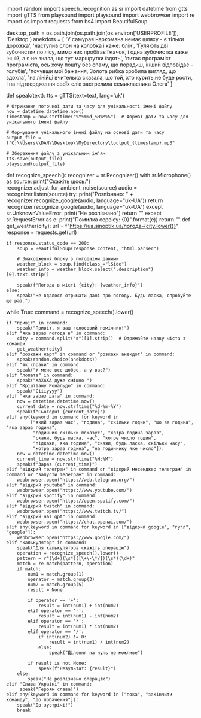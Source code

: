 import random
import speech_recognition as sr
import datetime
from gtts import gTTS
from playsound import playsound
import webbrowser
import re
import os
import requests
from bs4 import BeautifulSoup

desktop_path = os.path.join(os.path.join(os.environ['USERPROFILE']), 'Desktop')
anekdots = [
    'У самурая наркомана немає шляху - є тільки дорожка',
    'наступив слон на колобка і каже: блін',
    'Гуляють дві зубочистки по лісу, мимо них пробігає їжачок, і одна зубочистка каже іншій, а я не знала, що тут маршрутки їздять',
    'питає програміст програміста, ось хочу пошту без спаму, що порадиш, інший відповідає - голубів', 'почувши мої бажання, Золота рибка зробила вигляд, що здохла',
    'на лінійці вчителька сказала, що той, хто курить,не буде рости, і на підтвердження своїх слів застрелила семикласника Олега'
]


def speak(text):
    tts = gTTS(text=text, lang='uk')

    # Отримання поточної дати та часу для унікальності імені файлу
    now = datetime.datetime.now()
    timestamp = now.strftime("%Y%m%d_%H%M%S")  # Формат дати та часу для унікального імені файлу

    # Формування унікального імені файлу на основі дати та часу
    output_file = f"C:\\Users\\DAN\\Desktop\\MyDirectory\\output_{timestamp}.mp3"

    # Збереження файлу з унікальним ім'ям
    tts.save(output_file)
    playsound(output_file)


def recognize_speech():
    recognizer = sr.Recognizer()
    with sr.Microphone() as source:
        print("Скажіть щось:")
        recognizer.adjust_for_ambient_noise(source)
        audio = recognizer.listen(source)
    try:
        print("Розпізнано: " + recognizer.recognize_google(audio, language="uk-UA"))
        return recognizer.recognize_google(audio, language="uk-UA")
    except sr.UnknownValueError:
        print("Не розпізнано")
        return ""
    except sr.RequestError as e:
        print("Помилка сервісу: {0}".format(e))
        return ""
def get_weather(city):
    url = f"https://ua.sinoptik.ua/погода-{city.lower()}"
    response = requests.get(url)

    if response.status_code == 200:
        soup = BeautifulSoup(response.content, "html.parser")

        # Знаходження блоку з погодніми даними
        weather_block = soup.find(class_="lSide")
        weather_info = weather_block.select(".description")[0].text.strip()

        speak(f"Погода в місті {city}: {weather_info}")
    else:
        speak("Не вдалося отримати дані про погоду. Будь ласка, спробуйте ще раз.")

while True:
    command = recognize_speech().lower()

    if "привіт" in command:
        speak("Привіт, я ваш голосовий помічник!")
    elif "яка зараз погода в" in command:
        city = command.split("в")[1].strip()  # Отримайте назву міста з команди
        get_weather(city)
    elif "розкажи жарт" in command or "розкажи анекдот" in command:
        speak(random.choice(anekdots))
    elif "як справи" in command:
        speak("У мене все добре, а у вас?")
    elif "лопата" in command:
        speak("ХАХАХА дуже смішно ")
    elif "Кріштіану Рональдо" in command:
        speak("Сіііуууу")
    elif "яка зараз дата" in command:
        now = datetime.datetime.now()
        current_date = now.strftime("%d-%m-%Y")
        speak(f"Сьогодні {current_date}")
    elif any(keyword in command for keyword in
             ["який зараз час", "година", "скільки годин", "що за година", "яка зараз година",
              "годинник скільки показує", "котра година зараз",
              "скажи, будь ласка, час", "котре число годин",
              "підкажи, яка година", "скажи, будь ласка, скільки часу",
              "котра зараз година", "на годиннику яке число"]):
        now = datetime.datetime.now()
        current_time = now.strftime("%H:%M")
        speak(f"Зараз {current_time}")
    elif "відкрий телеграм" in command or "відкрий месенджер телеграм" in command or "запусти телеграм" in command:
        webbrowser.open("https://web.telegram.org/")
    elif "відкрий youtube" in command:
        webbrowser.open("https://www.youtube.com/")
    elif "відкрий spotify" in command:
        webbrowser.open("https://open.spotify.com/")
    elif "відкрий twitch" in command:
        webbrowser.open("https://www.twitch.tv/")
    elif "відкрий чат gpt" in command:
        webbrowser.open("https://chat.openai.com/")
    elif any(keyword in command for keyword in ["відкрий google", "гугл", "google"]):
        webbrowser.open("https://www.google.com/")
    elif "калькулятор" in command:
        speak("Для калькулятора скажіть операцію")
        operation = recognize_speech().lower()
        pattern = r"(\d+)(\s*)([\+\-\*/])(\s*)(\d+)"
        match = re.match(pattern, operation)
        if match:
            num1 = match.group(1)
            operator = match.group(3)
            num2 = match.group(5)
            result = None

            if operator == '+':
                result = int(num1) + int(num2)
            elif operator == '-':
                result = int(num1) - int(num2)
            elif operator == '*':
                result = int(num1) * int(num2)
            elif operator == '/':
                if int(num2) != 0:
                    result = int(num1) / int(num2)
                else:
                    speak("Ділення на нуль не можливе")

            if result is not None:
                speak(f"Результат: {result}")
        else:
            speak("Не розпізнано операцію")
    elif "Слава Україні" in command:
         speak("Героям слава!")
    elif any(keyword in command for keyword in ["пока", "закінчити команду", "до побачення"]):
        speak("До зустрічі!")
        break
